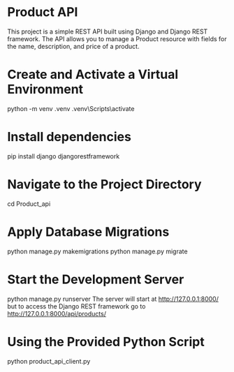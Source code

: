 # Product API
This project is a simple REST API built using Django and Django REST framework. The API allows you to manage a Product resource with fields for the name, description, and price of a product.

# Create and Activate a Virtual Environment
python -m venv .venv
.venv\Scripts\activate
# Install dependencies
pip install django djangorestframework
# Navigate to the Project Directory
cd Product_api
# Apply Database Migrations
python manage.py makemigrations 
python manage.py migrate
# Start the Development Server
python manage.py runserver
The server will start at http://127.0.0.1:8000/ but to access the Django REST framework go to http://127.0.0.1:8000/api/products/
# Using the Provided Python Script
python product_api_client.py


